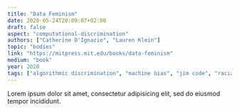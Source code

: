 ```yaml
---
title: "Data Feminism"
date: 2020-05-24T20:09:07+02:00
draft: false
aspect: "computational-discrimination"
authors: ["Catherine D'Ignazio", "Lauren Klein"]
topic: "bodies"
link: "https://mitpress.mit.edu/books/data-feminism"
medium: "book"
year: 2020
tags: ["algorithmic discrimination", "machine bias", "jim code", "racial hierarchies", "discriminatory designs"]
---
```

Lorem ipsum dolor sit amet, consectetur adipisicing elit, sed do eiusmod
tempor incididunt.